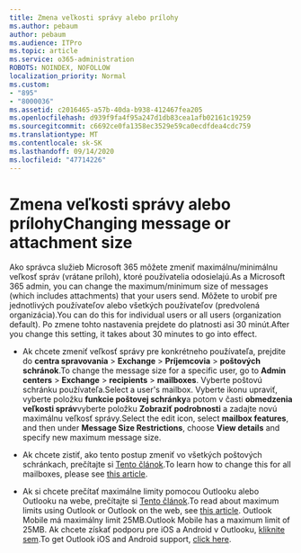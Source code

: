 ```yaml
---
title: Zmena veľkosti správy alebo prílohy
ms.author: pebaum
author: pebaum
ms.audience: ITPro
ms.topic: article
ms.service: o365-administration
ROBOTS: NOINDEX, NOFOLLOW
localization_priority: Normal
ms.custom:
- "895"
- "8000036"
ms.assetid: c2016465-a57b-40da-b938-412467fea205
ms.openlocfilehash: d939f9fa4f95a247d1db83cea1afb02161c19259
ms.sourcegitcommit: c6692ce0fa1358ec3529e59ca0ecdfdea4cdc759
ms.translationtype: MT
ms.contentlocale: sk-SK
ms.lasthandoff: 09/14/2020
ms.locfileid: "47714226"
---
```

# <a name="changing-message-or-attachment-size"></a><span data-ttu-id="8b402-102">Zmena veľkosti správy alebo prílohy</span><span class="sxs-lookup"><span data-stu-id="8b402-102">Changing message or attachment size</span></span>

<span data-ttu-id="8b402-103">Ako správca služieb Microsoft 365 môžete zmeniť maximálnu/minimálnu veľkosť správ (vrátane príloh), ktoré používatelia odosielajú.</span><span class="sxs-lookup"><span data-stu-id="8b402-103">As a Microsoft 365 admin, you can change the maximum/minimum size of messages (which includes attachments) that your users send.</span></span> <span data-ttu-id="8b402-104">Môžete to urobiť pre jednotlivých používateľov alebo všetkých používateľov (predvolená organizácia).</span><span class="sxs-lookup"><span data-stu-id="8b402-104">You can do this for individual users or all users (organization default).</span></span> <span data-ttu-id="8b402-105">Po zmene tohto nastavenia prejdete do platnosti asi 30 minút.</span><span class="sxs-lookup"><span data-stu-id="8b402-105">After you change this setting, it takes about 30 minutes to go into effect.</span></span>
  
- <span data-ttu-id="8b402-106">Ak chcete zmeniť veľkosť správy pre konkrétneho používateľa, prejdite do **centra spravovania** \> **Exchange** \> **Príjemcovia** \> **poštových schránok**.</span><span class="sxs-lookup"><span data-stu-id="8b402-106">To change the message size for a specific user, go to **Admin centers** \> **Exchange** \> **recipients** \> **mailboxes**.</span></span> <span data-ttu-id="8b402-107">Vyberte poštovú schránku používateľa.</span><span class="sxs-lookup"><span data-stu-id="8b402-107">Select a user's mailbox.</span></span> <span data-ttu-id="8b402-108">Vyberte ikonu upraviť, vyberte položku **funkcie poštovej schránky**a potom v časti **obmedzenia veľkosti správ**vyberte položku **Zobraziť podrobnosti** a zadajte novú maximálnu veľkosť správy.</span><span class="sxs-lookup"><span data-stu-id="8b402-108">Select the edit icon, select **mailbox features**, and then under **Message Size Restrictions**, choose **View details** and specify new maximum message size.</span></span>

- <span data-ttu-id="8b402-109">Ak chcete zistiť, ako tento postup zmeniť vo všetkých poštových schránkach, prečítajte si [Tento článok](https://www.microsoft.com/microsoft-365/blog/2015/04/15/office-365-now-supports-larger-email-messages-up-to-150-mb/).</span><span class="sxs-lookup"><span data-stu-id="8b402-109">To learn how to change this for all mailboxes, please see [this article](https://www.microsoft.com/microsoft-365/blog/2015/04/15/office-365-now-supports-larger-email-messages-up-to-150-mb/).</span></span>

- <span data-ttu-id="8b402-110">Ak si chcete prečítať maximálne limity pomocou Outlooku alebo Outlooku na webe, prečítajte si [Tento článok](https://technet.microsoft.com/library/exchange-online-limits.aspx#MessageLimits).</span><span class="sxs-lookup"><span data-stu-id="8b402-110">To read about maximum limits using Outlook or Outlook on the web, see [this article](https://technet.microsoft.com/library/exchange-online-limits.aspx#MessageLimits).</span></span> <span data-ttu-id="8b402-111">Outlook Mobile má maximálny limit 25MB.</span><span class="sxs-lookup"><span data-stu-id="8b402-111">Outlook Mobile has a maximum limit of 25MB.</span></span> <span data-ttu-id="8b402-112">Ak chcete získať podporu pre iOS a Android v Outlooku, [kliknite sem](https://support.office.com/article/Get-in-app-help-for-Outlook-for-iOS-and-Android-218a22d1-9fa5-4889-b689-de1c63493243).</span><span class="sxs-lookup"><span data-stu-id="8b402-112">To get Outlook iOS and Android support, [click here](https://support.office.com/article/Get-in-app-help-for-Outlook-for-iOS-and-Android-218a22d1-9fa5-4889-b689-de1c63493243).</span></span>
